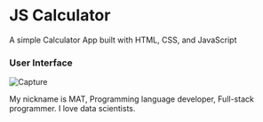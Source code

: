 # JS Calculator
A simple Calculator App built with HTML, CSS, and JavaScript

### User Interface


![Capture](https://user-images.githubusercontent.com/86045021/173814144-3414cc11-85a8-4437-973c-5aef98532324.JPG)


My nickname is MAT, Programming language developer, Full-stack programmer. I love data scientists.




